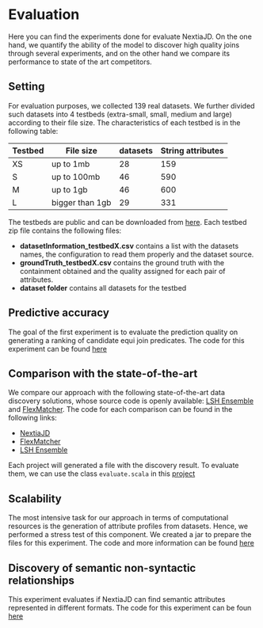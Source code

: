# Evaluation

Here you can find the experiments done for evaluate NextiaJD. On the one hand, we quantify the ability of the model to discover high quality joins through several experiments, and on the other hand we compare its performance to state of the art competitors.

## Setting
For evaluation purposes, we collected 139 real datasets. We further divided such datasets into 4 testbeds (extra-small, small, medium and large) according to their file size. The  characteristics of each testbed is in the following table:


| Testbed | File size       | datasets | String attributes |
|---------|-----------------|----------|-------------------|
| XS      | up to 1mb       | 28       | 159               |
| S       | up to 100mb     | 46       | 590               |
| M       | up to 1gb       | 46       | 600               |
| L       | bigger than 1gb | 29       | 331               |

The testbeds are public and can be downloaded from [here](https://mydisk.cs.upc.edu/s/mXMnNo4ARAPxLg3?path=%2Finput_datasets). Each testbed zip file contains the following files:

* **datasetInformation_testbedX.csv** contains a list with the datasets names, the configuration to read them properly and the dataset source.
* **groundTruth_testbedX.csv** contains the ground truth with the containment obtained and the quality assigned for each pair of attributes.
* **dataset folder** contains all datasets for the testbed
## Predictive accuracy 

The goal of the first experiment is to evaluate the prediction quality on generating a ranking of candidate equi join predicates. The code for this experiment can be found [here](https://github.com/dtim-upc/spark/tree/nextiajd_v3.0.1/sql/nextiajd/experiments/NextiaJD)

## Comparison with the state-of-the-art

We compare our approach with the following state-of-the-art data discovery solutions, whose source code is openly available: [LSH Ensemble](https://github.com/ekzhu/datasketch) and [FlexMatcher](https://github.com/biggorilla-gh/flexmatcher). 
The code for each comparison can be found in the following links:

* [NextiaJD](https://github.com/dtim-upc/spark/tree/nextiajd_v3.0.1/sql/nextiajd/experiments/NextiaJD)
* [FlexMatcher](https://github.com/dtim-upc/spark/tree/nextiajd_v3.0.1/sql/nextiajd/experiments/FlexMatcher)
* [LSH Ensemble](https://github.com/dtim-upc/spark/tree/nextiajd_v3.0.1/sql/nextiajd/experiments/LSH%20Ensemble)

Each project will generated a file with the discovery result. To evaluate them, we can use the class `evaluate.scala` in this [project]()


## Scalability

The most intensive task for our approach in terms of computational resources is the generation of attribute profiles from datasets. Hence, we performed a stress test of this component. We created a jar to prepare the files for this experiment. The code and more information can be found [here](https://github.com/dtim-upc/spark/tree/nextiajd_v3.0.1/sql/nextiajd/experiments/Scalability)



## Discovery of semantic non-syntactic relationships

This experiment evaluates if NextiaJD can find semantic attributes represented in different formats. The code for this experiment can be foun [here](https://github.com/dtim-upc/spark/tree/nextiajd_v3.0.1/sql/nextiajd/experiments/NextiaJD)



